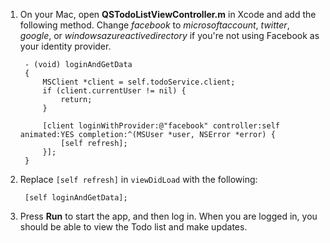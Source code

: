 1. On your Mac, open **QSTodoListViewController.m** in Xcode and add the following method. Change _facebook_ to _microsoftaccount_, _twitter_, _google_, or _windowsazureactivedirectory_ if you're not using Facebook as your identity provider.

        - (void) loginAndGetData
        {
            MSClient *client = self.todoService.client;
            if (client.currentUser != nil) {
                return;
            }

            [client loginWithProvider:@"facebook" controller:self animated:YES completion:^(MSUser *user, NSError *error) {
                [self refresh];
            }];
        }

2. Replace `[self refresh]` in `viewDidLoad` with the following:

        [self loginAndGetData];

3. Press  **Run** to start the app, and then log in. When you are logged in, you should be able to view the Todo list and make updates.


